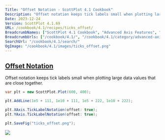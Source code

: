 ```yaml
---
Title: "Offset Notation - ScottPlot 4.1 Cookbook"
Description: "Offset notation keeps tick labels small when plotting large data values that are close together."
Date: 2023-12-24
Version: ScottPlot 4.1.69
URL: /cookbook/4.1/recipes/ticks_offset/
BreadcrumbNames: ["ScottPlot 4.1 Cookbook", "Advanced Axis Features", "Offset Notation"]
BreadcrumbUrls: ["/cookbook/4.1/", "/cookbook/4.1/category/advanced-axis-features", "/cookbook/4.1/recipes/ticks_offset/"]
SearchUrl: "/cookbook/4.1/search/"
OgImage: "/cookbook/4.1/images/ticks_offset.png"
---
```


<h2><a id='offset-notation' href='/cookbook/4.1/recipes/ticks_offset/'>Offset Notation</a></h2>

Offset notation keeps tick labels small when plotting large data values that are close together.

```cs
var plt = new ScottPlot.Plot(600, 400);

plt.AddLine(1e5 + 111, 1e10 + 111, 1e5 + 222, 1e10 + 222);

plt.XAxis.TickLabelNotation(offset: true);
plt.YAxis.TickLabelNotation(offset: true);

plt.SaveFig("ticks_offset.png");
```

<img src='../../images/ticks_offset.png' class='d-block mx-auto my-5' />



